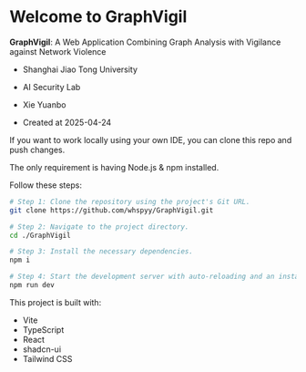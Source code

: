 # Welcome to GraphVigil

**GraphVigil**: A Web Application Combining Graph Analysis with Vigilance against Network Violence

- Shanghai Jiao Tong University
- AI Security Lab
- Xie Yuanbo

- Created at 2025-04-24

If you want to work locally using your own IDE, you can clone this repo and push changes.

The only requirement is having Node.js & npm installed.

Follow these steps:

```sh
# Step 1: Clone the repository using the project's Git URL.
git clone https://github.com/whspyy/GraphVigil.git

# Step 2: Navigate to the project directory.
cd ./GraphVigil

# Step 3: Install the necessary dependencies.
npm i

# Step 4: Start the development server with auto-reloading and an instant preview.
npm run dev
```
This project is built with:

- Vite
- TypeScript
- React
- shadcn-ui
- Tailwind CSS